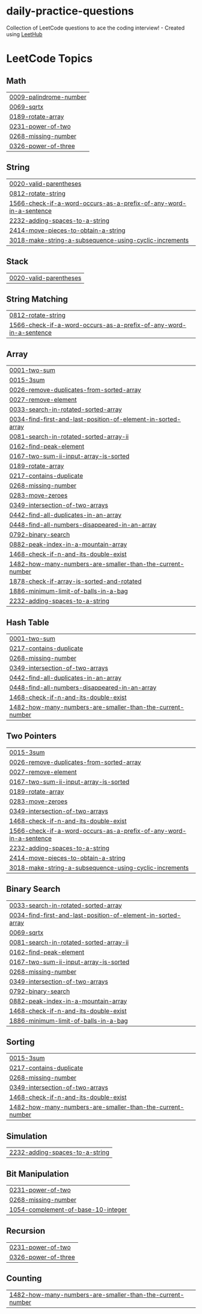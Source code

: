 # daily-practice-questions
Collection of LeetCode questions to ace the coding interview! - Created using [LeetHub](https://github.com/QasimWani/LeetHub)

<!---LeetCode Topics Start-->
# LeetCode Topics
## Math
|  |
| ------- |
| [0009-palindrome-number](https://github.com/Tishathakral/daily-practice-questions/tree/master/0009-palindrome-number) |
| [0069-sqrtx](https://github.com/Tishathakral/daily-practice-questions/tree/master/0069-sqrtx) |
| [0189-rotate-array](https://github.com/Tishathakral/daily-practice-questions/tree/master/0189-rotate-array) |
| [0231-power-of-two](https://github.com/Tishathakral/daily-practice-questions/tree/master/0231-power-of-two) |
| [0268-missing-number](https://github.com/Tishathakral/daily-practice-questions/tree/master/0268-missing-number) |
| [0326-power-of-three](https://github.com/Tishathakral/daily-practice-questions/tree/master/0326-power-of-three) |
## String
|  |
| ------- |
| [0020-valid-parentheses](https://github.com/Tishathakral/daily-practice-questions/tree/master/0020-valid-parentheses) |
| [0812-rotate-string](https://github.com/Tishathakral/daily-practice-questions/tree/master/0812-rotate-string) |
| [1566-check-if-a-word-occurs-as-a-prefix-of-any-word-in-a-sentence](https://github.com/Tishathakral/daily-practice-questions/tree/master/1566-check-if-a-word-occurs-as-a-prefix-of-any-word-in-a-sentence) |
| [2232-adding-spaces-to-a-string](https://github.com/Tishathakral/daily-practice-questions/tree/master/2232-adding-spaces-to-a-string) |
| [2414-move-pieces-to-obtain-a-string](https://github.com/Tishathakral/daily-practice-questions/tree/master/2414-move-pieces-to-obtain-a-string) |
| [3018-make-string-a-subsequence-using-cyclic-increments](https://github.com/Tishathakral/daily-practice-questions/tree/master/3018-make-string-a-subsequence-using-cyclic-increments) |
## Stack
|  |
| ------- |
| [0020-valid-parentheses](https://github.com/Tishathakral/daily-practice-questions/tree/master/0020-valid-parentheses) |
## String Matching
|  |
| ------- |
| [0812-rotate-string](https://github.com/Tishathakral/daily-practice-questions/tree/master/0812-rotate-string) |
| [1566-check-if-a-word-occurs-as-a-prefix-of-any-word-in-a-sentence](https://github.com/Tishathakral/daily-practice-questions/tree/master/1566-check-if-a-word-occurs-as-a-prefix-of-any-word-in-a-sentence) |
## Array
|  |
| ------- |
| [0001-two-sum](https://github.com/Tishathakral/daily-practice-questions/tree/master/0001-two-sum) |
| [0015-3sum](https://github.com/Tishathakral/daily-practice-questions/tree/master/0015-3sum) |
| [0026-remove-duplicates-from-sorted-array](https://github.com/Tishathakral/daily-practice-questions/tree/master/0026-remove-duplicates-from-sorted-array) |
| [0027-remove-element](https://github.com/Tishathakral/daily-practice-questions/tree/master/0027-remove-element) |
| [0033-search-in-rotated-sorted-array](https://github.com/Tishathakral/daily-practice-questions/tree/master/0033-search-in-rotated-sorted-array) |
| [0034-find-first-and-last-position-of-element-in-sorted-array](https://github.com/Tishathakral/daily-practice-questions/tree/master/0034-find-first-and-last-position-of-element-in-sorted-array) |
| [0081-search-in-rotated-sorted-array-ii](https://github.com/Tishathakral/daily-practice-questions/tree/master/0081-search-in-rotated-sorted-array-ii) |
| [0162-find-peak-element](https://github.com/Tishathakral/daily-practice-questions/tree/master/0162-find-peak-element) |
| [0167-two-sum-ii-input-array-is-sorted](https://github.com/Tishathakral/daily-practice-questions/tree/master/0167-two-sum-ii-input-array-is-sorted) |
| [0189-rotate-array](https://github.com/Tishathakral/daily-practice-questions/tree/master/0189-rotate-array) |
| [0217-contains-duplicate](https://github.com/Tishathakral/daily-practice-questions/tree/master/0217-contains-duplicate) |
| [0268-missing-number](https://github.com/Tishathakral/daily-practice-questions/tree/master/0268-missing-number) |
| [0283-move-zeroes](https://github.com/Tishathakral/daily-practice-questions/tree/master/0283-move-zeroes) |
| [0349-intersection-of-two-arrays](https://github.com/Tishathakral/daily-practice-questions/tree/master/0349-intersection-of-two-arrays) |
| [0442-find-all-duplicates-in-an-array](https://github.com/Tishathakral/daily-practice-questions/tree/master/0442-find-all-duplicates-in-an-array) |
| [0448-find-all-numbers-disappeared-in-an-array](https://github.com/Tishathakral/daily-practice-questions/tree/master/0448-find-all-numbers-disappeared-in-an-array) |
| [0792-binary-search](https://github.com/Tishathakral/daily-practice-questions/tree/master/0792-binary-search) |
| [0882-peak-index-in-a-mountain-array](https://github.com/Tishathakral/daily-practice-questions/tree/master/0882-peak-index-in-a-mountain-array) |
| [1468-check-if-n-and-its-double-exist](https://github.com/Tishathakral/daily-practice-questions/tree/master/1468-check-if-n-and-its-double-exist) |
| [1482-how-many-numbers-are-smaller-than-the-current-number](https://github.com/Tishathakral/daily-practice-questions/tree/master/1482-how-many-numbers-are-smaller-than-the-current-number) |
| [1878-check-if-array-is-sorted-and-rotated](https://github.com/Tishathakral/daily-practice-questions/tree/master/1878-check-if-array-is-sorted-and-rotated) |
| [1886-minimum-limit-of-balls-in-a-bag](https://github.com/Tishathakral/daily-practice-questions/tree/master/1886-minimum-limit-of-balls-in-a-bag) |
| [2232-adding-spaces-to-a-string](https://github.com/Tishathakral/daily-practice-questions/tree/master/2232-adding-spaces-to-a-string) |
## Hash Table
|  |
| ------- |
| [0001-two-sum](https://github.com/Tishathakral/daily-practice-questions/tree/master/0001-two-sum) |
| [0217-contains-duplicate](https://github.com/Tishathakral/daily-practice-questions/tree/master/0217-contains-duplicate) |
| [0268-missing-number](https://github.com/Tishathakral/daily-practice-questions/tree/master/0268-missing-number) |
| [0349-intersection-of-two-arrays](https://github.com/Tishathakral/daily-practice-questions/tree/master/0349-intersection-of-two-arrays) |
| [0442-find-all-duplicates-in-an-array](https://github.com/Tishathakral/daily-practice-questions/tree/master/0442-find-all-duplicates-in-an-array) |
| [0448-find-all-numbers-disappeared-in-an-array](https://github.com/Tishathakral/daily-practice-questions/tree/master/0448-find-all-numbers-disappeared-in-an-array) |
| [1468-check-if-n-and-its-double-exist](https://github.com/Tishathakral/daily-practice-questions/tree/master/1468-check-if-n-and-its-double-exist) |
| [1482-how-many-numbers-are-smaller-than-the-current-number](https://github.com/Tishathakral/daily-practice-questions/tree/master/1482-how-many-numbers-are-smaller-than-the-current-number) |
## Two Pointers
|  |
| ------- |
| [0015-3sum](https://github.com/Tishathakral/daily-practice-questions/tree/master/0015-3sum) |
| [0026-remove-duplicates-from-sorted-array](https://github.com/Tishathakral/daily-practice-questions/tree/master/0026-remove-duplicates-from-sorted-array) |
| [0027-remove-element](https://github.com/Tishathakral/daily-practice-questions/tree/master/0027-remove-element) |
| [0167-two-sum-ii-input-array-is-sorted](https://github.com/Tishathakral/daily-practice-questions/tree/master/0167-two-sum-ii-input-array-is-sorted) |
| [0189-rotate-array](https://github.com/Tishathakral/daily-practice-questions/tree/master/0189-rotate-array) |
| [0283-move-zeroes](https://github.com/Tishathakral/daily-practice-questions/tree/master/0283-move-zeroes) |
| [0349-intersection-of-two-arrays](https://github.com/Tishathakral/daily-practice-questions/tree/master/0349-intersection-of-two-arrays) |
| [1468-check-if-n-and-its-double-exist](https://github.com/Tishathakral/daily-practice-questions/tree/master/1468-check-if-n-and-its-double-exist) |
| [1566-check-if-a-word-occurs-as-a-prefix-of-any-word-in-a-sentence](https://github.com/Tishathakral/daily-practice-questions/tree/master/1566-check-if-a-word-occurs-as-a-prefix-of-any-word-in-a-sentence) |
| [2232-adding-spaces-to-a-string](https://github.com/Tishathakral/daily-practice-questions/tree/master/2232-adding-spaces-to-a-string) |
| [2414-move-pieces-to-obtain-a-string](https://github.com/Tishathakral/daily-practice-questions/tree/master/2414-move-pieces-to-obtain-a-string) |
| [3018-make-string-a-subsequence-using-cyclic-increments](https://github.com/Tishathakral/daily-practice-questions/tree/master/3018-make-string-a-subsequence-using-cyclic-increments) |
## Binary Search
|  |
| ------- |
| [0033-search-in-rotated-sorted-array](https://github.com/Tishathakral/daily-practice-questions/tree/master/0033-search-in-rotated-sorted-array) |
| [0034-find-first-and-last-position-of-element-in-sorted-array](https://github.com/Tishathakral/daily-practice-questions/tree/master/0034-find-first-and-last-position-of-element-in-sorted-array) |
| [0069-sqrtx](https://github.com/Tishathakral/daily-practice-questions/tree/master/0069-sqrtx) |
| [0081-search-in-rotated-sorted-array-ii](https://github.com/Tishathakral/daily-practice-questions/tree/master/0081-search-in-rotated-sorted-array-ii) |
| [0162-find-peak-element](https://github.com/Tishathakral/daily-practice-questions/tree/master/0162-find-peak-element) |
| [0167-two-sum-ii-input-array-is-sorted](https://github.com/Tishathakral/daily-practice-questions/tree/master/0167-two-sum-ii-input-array-is-sorted) |
| [0268-missing-number](https://github.com/Tishathakral/daily-practice-questions/tree/master/0268-missing-number) |
| [0349-intersection-of-two-arrays](https://github.com/Tishathakral/daily-practice-questions/tree/master/0349-intersection-of-two-arrays) |
| [0792-binary-search](https://github.com/Tishathakral/daily-practice-questions/tree/master/0792-binary-search) |
| [0882-peak-index-in-a-mountain-array](https://github.com/Tishathakral/daily-practice-questions/tree/master/0882-peak-index-in-a-mountain-array) |
| [1468-check-if-n-and-its-double-exist](https://github.com/Tishathakral/daily-practice-questions/tree/master/1468-check-if-n-and-its-double-exist) |
| [1886-minimum-limit-of-balls-in-a-bag](https://github.com/Tishathakral/daily-practice-questions/tree/master/1886-minimum-limit-of-balls-in-a-bag) |
## Sorting
|  |
| ------- |
| [0015-3sum](https://github.com/Tishathakral/daily-practice-questions/tree/master/0015-3sum) |
| [0217-contains-duplicate](https://github.com/Tishathakral/daily-practice-questions/tree/master/0217-contains-duplicate) |
| [0268-missing-number](https://github.com/Tishathakral/daily-practice-questions/tree/master/0268-missing-number) |
| [0349-intersection-of-two-arrays](https://github.com/Tishathakral/daily-practice-questions/tree/master/0349-intersection-of-two-arrays) |
| [1468-check-if-n-and-its-double-exist](https://github.com/Tishathakral/daily-practice-questions/tree/master/1468-check-if-n-and-its-double-exist) |
| [1482-how-many-numbers-are-smaller-than-the-current-number](https://github.com/Tishathakral/daily-practice-questions/tree/master/1482-how-many-numbers-are-smaller-than-the-current-number) |
## Simulation
|  |
| ------- |
| [2232-adding-spaces-to-a-string](https://github.com/Tishathakral/daily-practice-questions/tree/master/2232-adding-spaces-to-a-string) |
## Bit Manipulation
|  |
| ------- |
| [0231-power-of-two](https://github.com/Tishathakral/daily-practice-questions/tree/master/0231-power-of-two) |
| [0268-missing-number](https://github.com/Tishathakral/daily-practice-questions/tree/master/0268-missing-number) |
| [1054-complement-of-base-10-integer](https://github.com/Tishathakral/daily-practice-questions/tree/master/1054-complement-of-base-10-integer) |
## Recursion
|  |
| ------- |
| [0231-power-of-two](https://github.com/Tishathakral/daily-practice-questions/tree/master/0231-power-of-two) |
| [0326-power-of-three](https://github.com/Tishathakral/daily-practice-questions/tree/master/0326-power-of-three) |
## Counting
|  |
| ------- |
| [1482-how-many-numbers-are-smaller-than-the-current-number](https://github.com/Tishathakral/daily-practice-questions/tree/master/1482-how-many-numbers-are-smaller-than-the-current-number) |
<!---LeetCode Topics End-->